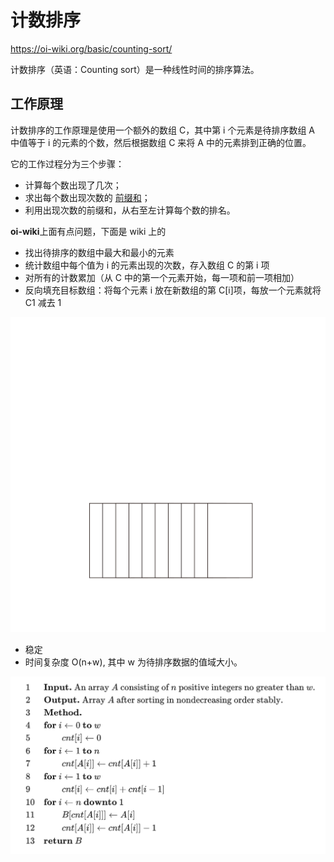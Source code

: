 # 计数排序

https://oi-wiki.org/basic/counting-sort/

计数排序（英语：Counting sort）是一种线性时间的排序算法。

## 工作原理

计数排序的工作原理是使用一个额外的数组 C，其中第 i 个元素是待排序数组 A 中值等于 i 的元素的个数，然后根据数组 C 来将 A 中的元素排到正确的位置。

它的工作过程分为三个步骤：

-   计算每个数出现了几次；
-   求出每个数出现次数的 [前缀和](https://oi-wiki.org/basic/prefix-sum/)；
-   利用出现次数的前缀和，从右至左计算每个数的排名。

**oi-wiki**上面有点问题，下面是 wiki 上的

-   找出待排序的数组中最大和最小的元素
-   统计数组中每个值为 i 的元素出现的次数，存入数组 C 的第 i 项
-   对所有的计数累加（从 C 中的第一个元素开始，每一项和前一项相加）
-   反向填充目标数组：将每个元素 i 放在新数组的第 C[i]项，每放一个元素就将 C1 减去 1

![](images/counting-sort-1-animate-example.svg)

-   稳定
-   时间复杂度 O(n+w), 其中 w 为待排序数据的值域大小。

![](images/2022-03-17-11-26-41.png)
